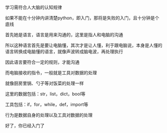 学习需符合人大脑的认知规律

如果不能在十分钟内讲清楚python，即入门，那将是失败的入门，且十分钟是个底线

首先她是语言，语言是用来沟通的，这里是指人和电脑的沟通

所以这种语言首先是要让电脑懂，其次才是让人懂，利于跟电脑说，本身是人懂的语言转换成电脑懂的语言，就像声波转成脑电波，再处理执行

因此语言要符合一定的规则，才能沟通

而电脑接收的指令，一般就是工具对数据的处理

就像厨房里锅、勺子等对饭菜的处理一样

这里的数据包括：str，list，dict，bool等

工具包括：if，for，while，def，import等

行为是数据自身的处理以及工具对数据的处理

好了，你已经入门了
